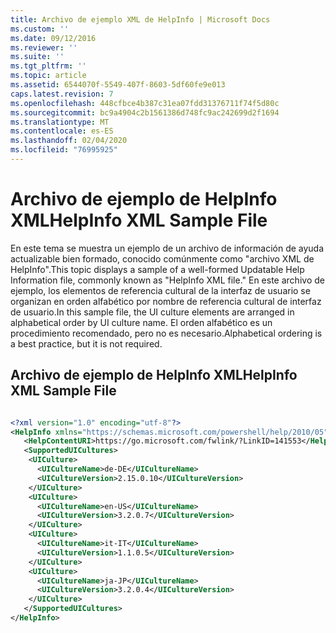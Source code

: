 ```yaml
---
title: Archivo de ejemplo XML de HelpInfo | Microsoft Docs
ms.custom: ''
ms.date: 09/12/2016
ms.reviewer: ''
ms.suite: ''
ms.tgt_pltfrm: ''
ms.topic: article
ms.assetid: 6544070f-5549-407f-8603-5df60fe9e013
caps.latest.revision: 7
ms.openlocfilehash: 448cfbce4b387c31ea07fdd31376711f74f5d80c
ms.sourcegitcommit: bc9a4904c2b1561386d748fc9ac242699d2f1694
ms.translationtype: MT
ms.contentlocale: es-ES
ms.lasthandoff: 02/04/2020
ms.locfileid: "76995925"
---
```

# <a name="helpinfo-xml-sample-file"></a><span data-ttu-id="0670b-102">Archivo de ejemplo de HelpInfo XML</span><span class="sxs-lookup"><span data-stu-id="0670b-102">HelpInfo XML Sample File</span></span>

<span data-ttu-id="0670b-103">En este tema se muestra un ejemplo de un archivo de información de ayuda actualizable bien formado, conocido comúnmente como "archivo XML de HelpInfo".</span><span class="sxs-lookup"><span data-stu-id="0670b-103">This topic displays a sample of a well-formed Updatable Help Information file, commonly known as "HelpInfo XML file."</span></span> <span data-ttu-id="0670b-104">En este archivo de ejemplo, los elementos de referencia cultural de la interfaz de usuario se organizan en orden alfabético por nombre de referencia cultural de interfaz de usuario.</span><span class="sxs-lookup"><span data-stu-id="0670b-104">In this sample file, the UI culture elements are arranged in alphabetical order by UI culture name.</span></span> <span data-ttu-id="0670b-105">El orden alfabético es un procedimiento recomendado, pero no es necesario.</span><span class="sxs-lookup"><span data-stu-id="0670b-105">Alphabetical ordering is a best practice, but it is not required.</span></span>

## <a name="helpinfo-xml-sample-file"></a><span data-ttu-id="0670b-106">Archivo de ejemplo de HelpInfo XML</span><span class="sxs-lookup"><span data-stu-id="0670b-106">HelpInfo XML Sample File</span></span>

```xml

<?xml version="1.0" encoding="utf-8"?>
<HelpInfo xmlns="https://schemas.microsoft.com/powershell/help/2010/05">
   <HelpContentURI>https://go.microsoft.com/fwlink/?LinkID=141553</HelpContentURI>
   <SupportedUICultures>
    <UICulture>
      <UICultureName>de-DE</UICultureName>
      <UICultureVersion>2.15.0.10</UICultureVersion>
    </UICulture>
    <UICulture>
      <UICultureName>en-US</UICultureName>
      <UICultureVersion>3.2.0.7</UICultureVersion>
    </UICulture>
    <UICulture>
      <UICultureName>it-IT</UICultureName>
      <UICultureVersion>1.1.0.5</UICultureVersion>
    </UICulture>
    <UICulture>
      <UICultureName>ja-JP</UICultureName>
      <UICultureVersion>3.2.0.4</UICultureVersion>
    </UICulture>
   </SupportedUICultures>
</HelpInfo>

```